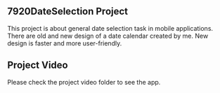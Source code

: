 ## 7920DateSelection Project

This project is about general date selection task in mobile applications. There are old and new design of a date calendar created by me. New design is faster and more user-friendly.

## Project Video

Please check the project video folder to see the app.
